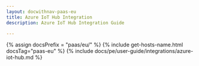 ```yaml
---
layout: docwithnav-paas-eu
title: Azure IoT Hub Integration
description: Azure IoT Hub Integration Guide 

---
```

{% assign docsPrefix = "paas/eu/" %}
{% include get-hosts-name.html docsTag="paas-eu" %}
{% include docs/pe/user-guide/integrations/azure-iot-hub.md %}
